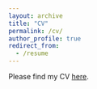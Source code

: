 ```yaml
---
layout: archive
title: "CV"
permalink: /cv/
author_profile: true
redirect_from:
  - /resume
---
```

Please find my CV [here](/files/Shuijing_Liu_cv.pdf).
